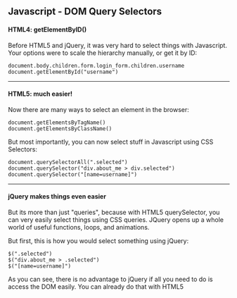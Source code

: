 ## Javascript - DOM Query Selectors

#### HTML4: getElementByID()  

Before HTML5 and jQuery, it was very hard to select things with Javascript. Your options were to scale the hierarchy manually, or get it by ID:

    document.body.children.form.login_form.children.username
    document.getElementById("username")


----
    
#### HTML5: much easier!

Now there are many ways to select an element in the browser:

    document.getElementsByTagName()
    document.getElementsByClassName()
   
But most importantly, you can now select stuff in Javascript using CSS Selectors:

    document.querySelectorAll(".selected")
    document.querySelector("div.about_me > div.selected")
    document.querySelector("[name=username]")
    
---

#### jQuery makes things even easier

But its more than just "queries", because with HTML5 querySelector, you can very easily select things using CSS queries. JQuery opens up a whole world of useful functions, loops, and animations.

But first, this is how you would select something using jQuery:

    $(".selected")
    $("div.about_me > .selected")
    $("[name=username]")
    
As you can see, there is no advantage to jQuery if all you need to do is access the DOM easily. You can already do that with HTML5





